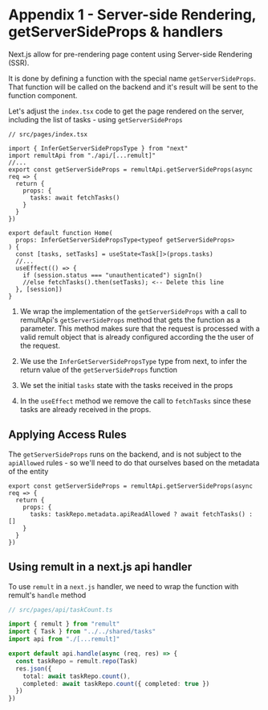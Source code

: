 # Appendix 1 - Server-side Rendering, getServerSideProps & handlers

Next.js allow for pre-rendering page content using Server-side Rendering (SSR).

It is done by defining a function with the special name `getServerSideProps`. That function will be called on the backend and it's result will be sent to the function component.

Let's adjust the `index.tsx` code to get the page rendered on the server, including the list of tasks - using `getServerSideProps`

```tsx{3-4,6-12,15,17,21}
// src/pages/index.tsx

import { InferGetServerSidePropsType } from "next"
import remultApi from "./api/[...remult]"
//...
export const getServerSideProps = remultApi.getServerSideProps(async req => {
  return {
    props: {
      tasks: await fetchTasks()
    }
  }
})

export default function Home(
  props: InferGetServerSidePropsType<typeof getServerSideProps>
) {
  const [tasks, setTasks] = useState<Task[]>(props.tasks)
  //...
  useEffect(() => {
    if (session.status === "unauthenticated") signIn()
    //else fetchTasks().then(setTasks); <-- Delete this line
  }, [session])
}
```

1. We wrap the implementation of the `getServerSideProps` with a call to remultApi's `getServerSideProps` method that gets the function as a parameter.
   This method makes sure that the request is processed with a valid remult object that is already configured according the the user of the request.

2. We use the `InferGetServerSidePropsType` type from next, to infer the return value of the `getServerSideProps` function

3. We set the initial `tasks` state with the tasks received in the props

4. In the `useEffect` method we remove the call to `fetchTasks` since these tasks are already received in the props.

## Applying Access Rules

The `getServerSideProps` runs on the backend, and is not subject to the `apiAllowed` rules - so we'll need to do that ourselves based on the metadata of the entity

```ts{4}
export const getServerSideProps = remultApi.getServerSideProps(async req => {
  return {
    props: {
      tasks: taskRepo.metadata.apiReadAllowed ? await fetchTasks() : []
    }
  }
})
```

## Using remult in a next.js api handler

To use `remult` in a `next.js` handler, we need to wrap the function with remult's `handle` method

```ts
// src/pages/api/taskCount.ts

import { remult } from "remult"
import { Task } from "../../shared/tasks"
import api from "./[...remult]"

export default api.handle(async (req, res) => {
  const taskRepo = remult.repo(Task)
  res.json({
    total: await taskRepo.count(),
    completed: await taskRepo.count({ completed: true })
  })
})
```


